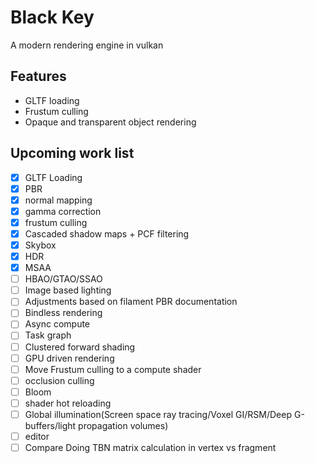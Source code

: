# Black Key


A modern rendering engine in vulkan

## Features
* GLTF loading
* Frustum culling
* Opaque and transparent object rendering

##  Upcoming work list
* [x] GLTF Loading
* [x] PBR
* [x] normal mapping
* [x] gamma correction
* [x] frustum culling
* [x] Cascaded shadow maps + PCF filtering
* [x] Skybox 
* [x] HDR
* [x] MSAA
* [ ] HBAO/GTAO/SSAO
* [ ] Image based lighting
* [ ] Adjustments based on filament PBR documentation
* [ ] Bindless rendering
* [ ] Async compute
* [ ] Task graph
* [ ] Clustered forward shading
* [ ] GPU driven rendering
* [ ] Move Frustum culling to a compute shader
* [ ] occlusion culling
* [ ] Bloom
* [ ] shader hot reloading
* [ ] Global illumination(Screen space ray tracing/Voxel GI/RSM/Deep G-buffers/light propagation volumes)
* [ ] editor
* [ ] Compare Doing TBN matrix calculation in vertex vs fragment
